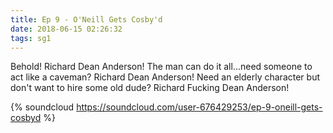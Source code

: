 ```yaml
---
title: Ep 9 - O'Neill Gets Cosby'd
date: 2018-06-15 02:26:32
tags: sg1
---
```


Behold! Richard Dean Anderson! The man can do it all...need someone to act like a caveman? Richard Dean Anderson! Need an elderly character but don't want to hire some old dude? Richard Fucking Dean Anderson!

{% soundcloud https://soundcloud.com/user-676429253/ep-9-oneill-gets-cosbyd %}